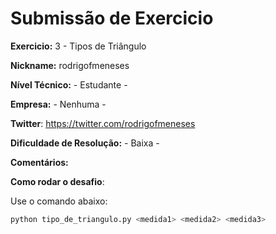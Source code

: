 # Submissão de Exercicio

**Exercicio:** 3 - Tipos de Triângulo

**Nickname:** rodrigofmeneses

**Nível Técnico:** - Estudante -

**Empresa:** - Nenhuma -

**Twitter**: https://twitter.com/rodrigofmeneses

**Dificuldade de Resolução:** - Baixa -

**Comentários:** 

**Como rodar o desafio**: 

Use o comando abaixo: 
```bash
python tipo_de_triangulo.py <medida1> <medida2> <medida3>
```